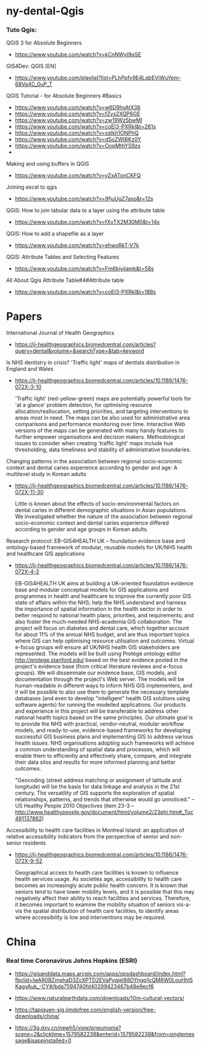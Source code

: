 # ny-dental-Qgis

### Tuto Qgis:

QGIS 3 for Absolute Beginners
- https://www.youtube.com/watch?v=kCnNWyl9qSE

GIS4Dev: QGIS [EN]
- https://www.youtube.com/playlist?list=PLhPpfv9E4LqbEVjWuYem-68Va4C_0uP_T


QGIS Tutorial - for Absolute Beginners #Basics
- https://www.youtube.com/watch?v=w6D9hyAtX38
- https://www.youtube.com/watch?v=fZys2XQP6GE
- https://www.youtube.com/watch?v=zw19Wz5bwMI
- https://www.youtube.com/watch?v=coEI3-PXRkI&t=261s
- https://www.youtube.com/watch?v=sstkh1ONPhQ
- https://www.youtube.com/watch?v=dSoZWIBKz0Y
- https://www.youtube.com/watch?v=OopMthYS9zs
- 

Making and using buffers in QGIS
- https://www.youtube.com/watch?v=yZxATonCKFQ

Joining excel to qgis
- https://www.youtube.com/watch?v=9fjuUgZ7aso&t=12s

QGIS: How to join tabular data to a layer using the attribute table
- https://www.youtube.com/watch?v=fXyTX2M30M0&t=14s

QGIS: How to add a shapefile as a layer
- https://www.youtube.com/watch?v=ehwoRkT-V7k

QGIS: Attribute Tables and Selecting Features
- https://www.youtube.com/watch?v=Fm6bjyijamk&t=58s

All About Qgis Attribute Table#4#Attribute table
- https://www.youtube.com/watch?v=coEI3-PXRkI&t=188s

# Papers

International Journal of Health Geographics
- https://ij-healthgeographics.biomedcentral.com/articles?query=dental&volume=&searchType=&tab=keyword


Is NHS dentistry in crisis? 'Traffic light' maps of dentists distribution in England and Wales
- https://ij-healthgeographics.biomedcentral.com/articles/10.1186/1476-072X-3-10

    'Traffic light' (red-yellow-green) maps are potentially powerful tools for 'at a glance' problem detection, for optimising resource allocation/reallocation, setting priorities, and targeting interventions to areas most in need. The maps can be also used for administrative area comparisons and performance monitoring over time. Interactive Web versions of the maps can be generated with many handy features to further empower organisations and decision makers. Methodological issues to consider when creating 'traffic light' maps include hue thresholding, data timeliness and stability of administrative boundaries.



Changing patterns in the association between regional socio-economic context and dental caries experience according to gender and age: A multilevel study in Korean adults
- https://ij-healthgeographics.biomedcentral.com/articles/10.1186/1476-072X-11-30

    Little is known about the effects of socio-environmental factors on dental caries in different demographic situations in Asian populations. We investigated whether the nature of the association between regional socio-economic context and dental caries experience differed according to gender and age groups in Korean adults.



Research protocol: EB-GIS4HEALTH UK – foundation evidence base and ontology-based framework of modular, reusable models for UK/NHS health and healthcare GIS applications
- https://ij-healthgeographics.biomedcentral.com/articles/10.1186/1476-072X-4-2

    EB-GIS4HEALTH UK aims at building a UK-oriented foundation evidence base and modular conceptual models for GIS applications and programmes in health and healthcare to improve the currently poor GIS state of affairs within the NHS; help the NHS understand and harness the importance of spatial information in the health sector in order to better respond to national health plans, priorities, and requirements; and also foster the much-needed NHS-academia GIS collaboration. The project will focus on diabetes and dental care, which together account for about 11% of the annual NHS budget, and are thus important topics where GIS can help optimising resource utilisation and outcomes. Virtual e-focus groups will ensure all UK/NHS health GIS stakeholders are represented. The models will be built using Protégé ontology editor http://protege.stanford.edu/ based on the best evidence pooled in the project's evidence base (from critical literature reviews and e-focus groups). We will disseminate our evidence base, GIS models, and documentation through the project's Web server. The models will be human-readable in different ways to inform NHS GIS implementers, and it will be possible to also use them to generate the necessary template databases (and even to develop "intelligent" health GIS solutions using software agents) for running the modelled applications. Our products and experience in this project will be transferable to address other national health topics based on the same principles. Our ultimate goal is to provide the NHS with practical, vendor-neutral, modular workflow models, and ready-to-use, evidence-based frameworks for developing successful GIS business plans and implementing GIS to address various health issues. NHS organisations adopting such frameworks will achieve a common understanding of spatial data and processes, which will enable them to efficiently and effectively share, compare, and integrate their data silos and results for more informed planning and better outcomes.

    "Geocoding (street address matching or assignment of latitude and longitude) will be the basis for data linkage and analysis in the 21st century. The versatility of GIS supports the exploration of spatial relationships, patterns, and trends that otherwise would go unnoticed." – US Healthy People 2010 Objectives (item 23-3 – http://www.healthypeople.gov/document/html/volume2/23phi.htm#_Toc491137862)



Accessibility to health care facilities in Montreal Island: an application of relative accessibility indicators from the perspective of senior and non-senior residents
- https://ij-healthgeographics.biomedcentral.com/articles/10.1186/1476-072X-9-52 

    Geographical access to health care facilities is known to influence health services usage. As societies age, accessibility to health care becomes an increasingly acute public health concern. It is known that seniors tend to have lower mobility levels, and it is possible that this may negatively affect their ability to reach facilities and services. Therefore, it becomes important to examine the mobility situation of seniors vis-a-vis the spatial distribution of health care facilities, to identify areas where accessibility is low and interventions may be required.



# China

### Real time Coronavirus Johns Hopkins (ESRI)

- https://gisanddata.maps.arcgis.com/apps/opsdashboard/index.html?fbclid=IwAR0BZmphaD3ZcXPTD2EVaPyqjeI88DYngq1cQM6W0LouHhI5KagvAuk_-CY#/bda7594740fd40299423467b48e9ecf6

- https://www.naturalearthdata.com/downloads/10m-cultural-vectors/

- https://tapiquen-sig.jimdofree.com/english-version/free-downloads/china/

- https://3g.dxy.cn/newh5/view/pneumonia?scene=2&clicktime=1579582238&enterid=1579582238&from=singlemessage&isappinstalled=0